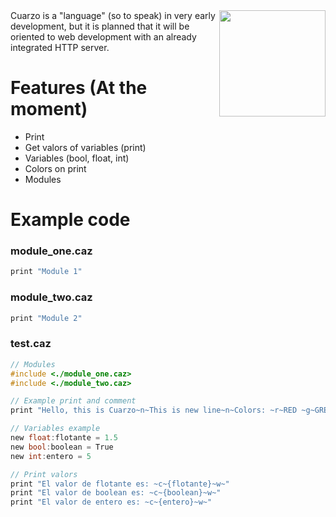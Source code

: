 <img src="https://i.imgur.com/rdXQF8s.png" width="170" align="right">
Cuarzo is a "language" (so to speak) in very early development, but it is planned that it will be oriented to web development with an already integrated HTTP server.

# Features (At the moment)
- Print
- Get valors of variables (print)
- Variables (bool, float, int)
- Colors on print
- Modules

# Example code
### module_one.caz
```c
print "Module 1"
```
### module_two.caz
```c
print "Module 2"
```
### test.caz
```c
// Modules
#include <./module_one.caz>
#include <./module_two.caz>

// Example print and comment
print "Hello, this is Cuarzo~n~This is new line~n~Colors: ~r~RED ~g~GREEN ~y~YELLOW ~b~BLUE ~m~MAGENTA ~c~CYAN ~w~WHITE ~n~"

// Variables example
new float:flotante = 1.5
new bool:boolean = True
new int:entero = 5

// Print valors
print "El valor de flotante es: ~c~{flotante}~w~"
print "El valor de boolean es: ~c~{boolean}~w~"
print "El valor de entero es: ~c~{entero}~w~"
```
